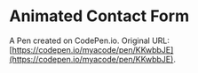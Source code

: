 # Animated Contact Form

A Pen created on CodePen.io. Original URL: [https://codepen.io/myacode/pen/KKwbbJE](https://codepen.io/myacode/pen/KKwbbJE).

